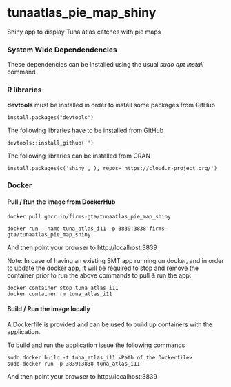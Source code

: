 # tunaatlas_pie_map_shiny
Shiny app to display Tuna atlas catches with pie maps

### System Wide Dependendencies
These dependencies can be installed using the usual *sudo apt install* command



### R libraries
**devtools** must be installed in order to install some packages from GitHub
```
install.packages("devtools")
```
The following libraries have to be installed from GitHub
```
devtools::install_github('')
```
The following libraries can be installed from CRAN
```
install.packages(c('shiny', ), repos='https://cloud.r-project.org/')
```

### Docker

#### Pull / Run the image from DockerHub



```
docker pull ghcr.io/firms-gta/tunaatlas_pie_map_shiny

docker run --name tuna_atlas_i11 -p 3839:3838 firms-gta/tunaatlas_pie_map_shiny
```

And then point your browser to http://localhost:3839

Note: In case of having an existing SMT app running on docker, and in order to update the docker app, it will be required to stop and remove the container prior to run the above commands to pull & run the app:

```
docker container stop tuna_atlas_i11
docker container rm tuna_atlas_i11
```

#### Build / Run the image locally

A Dockerfile is provided and can be used to build up containers with the application.

To build and run the application issue the following commands
```
sudo docker build -t tuna_atlas_i11 <Path of the Dockerfile>
sudo docker run -p 3839:3838 tuna_atlas_i11
```

And then point your browser to http://localhost:3839
